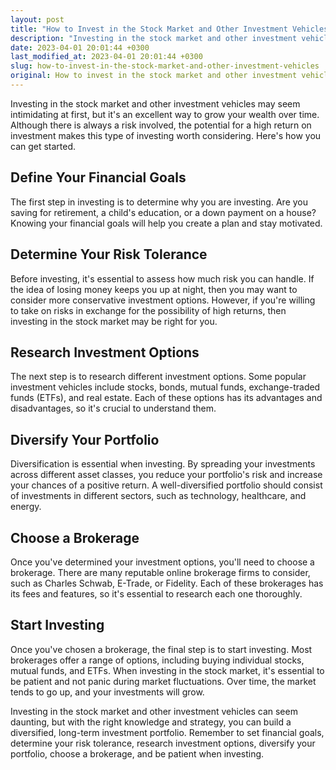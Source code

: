```yaml
---
layout: post
title: "How to Invest in the Stock Market and Other Investment Vehicles?"
description: "Investing in the stock market and other investment vehicles can be daunting. But with the right knowledge, you can confidently build a diversified investment portfolio. Learn how to get started with this guide."
date: 2023-04-01 20:01:44 +0300
last_modified_at: 2023-04-01 20:01:44 +0300
slug: how-to-invest-in-the-stock-market-and-other-investment-vehicles
original: How to invest in the stock market and other investment vehicles?
---
```

Investing in the stock market and other investment vehicles may seem intimidating at first, but it's an excellent way to grow your wealth over time. Although there is always a risk involved, the potential for a high return on investment makes this type of investing worth considering. Here's how you can get started.

## Define Your Financial Goals

The first step in investing is to determine why you are investing. Are you saving for retirement, a child's education, or a down payment on a house? Knowing your financial goals will help you create a plan and stay motivated.

## Determine Your Risk Tolerance

Before investing, it's essential to assess how much risk you can handle. If the idea of losing money keeps you up at night, then you may want to consider more conservative investment options. However, if you're willing to take on risks in exchange for the possibility of high returns, then investing in the stock market may be right for you.

## Research Investment Options

The next step is to research different investment options. Some popular investment vehicles include stocks, bonds, mutual funds, exchange-traded funds (ETFs), and real estate. Each of these options has its advantages and disadvantages, so it's crucial to understand them.

## Diversify Your Portfolio

Diversification is essential when investing. By spreading your investments across different asset classes, you reduce your portfolio's risk and increase your chances of a positive return. A well-diversified portfolio should consist of investments in different sectors, such as technology, healthcare, and energy.

## Choose a Brokerage

Once you've determined your investment options, you'll need to choose a brokerage. There are many reputable online brokerage firms to consider, such as Charles Schwab, E-Trade, or Fidelity. Each of these brokerages has its fees and features, so it's essential to research each one thoroughly.

## Start Investing

Once you've chosen a brokerage, the final step is to start investing. Most brokerages offer a range of options, including buying individual stocks, mutual funds, and ETFs. When investing in the stock market, it's essential to be patient and not panic during market fluctuations. Over time, the market tends to go up, and your investments will grow.

Investing in the stock market and other investment vehicles can seem daunting, but with the right knowledge and strategy, you can build a diversified, long-term investment portfolio. Remember to set financial goals, determine your risk tolerance, research investment options, diversify your portfolio, choose a brokerage, and be patient when investing.